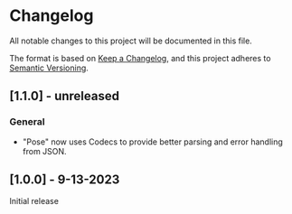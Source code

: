 # Changelog

All notable changes to this project will be documented in this file.

The format is based on [Keep a Changelog](https://keepachangelog.com/en/1.0.0/), and this project adheres to [Semantic Versioning](https://semver.org/spec/v2.0.0.html).

## [1.1.0] - unreleased
### General
- "Pose" now uses Codecs to provide better parsing and error handling from JSON.

## [1.0.0] - 9-13-2023

Initial release